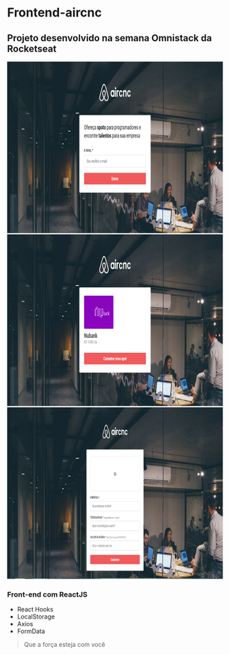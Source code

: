 # Frontend-aircnc

## Projeto desenvolvido na semana Omnistack da Rocketseat

<img src="https://github.com/Daniels887/Frontend-aircnc/blob/master/Telas/Home.PNG" alt="Home" width="850" height="400" /> <img src="https://github.com/Daniels887/Frontend-aircnc/blob/master/Telas/List.PNG" alt="List" width="850" height="400" /> <img src="https://github.com/Daniels887/Frontend-aircnc/blob/master/Telas/New.PNG" alt="New" width="850" height="400" />

### Front-end com ReactJS

- React Hooks
- LocalStorage
- Axios
- FormData

> Que a força esteja com você
